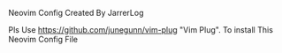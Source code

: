 
Neovim Config Created By JarrerLog

Pls Use <https://github.com/junegunn/vim-plug> "Vim Plug".
To install This Neovim Config File

